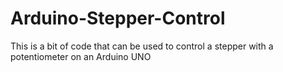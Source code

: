 # Arduino-Stepper-Control
This is a bit of code that can be used to control a stepper with a potentiometer on an Arduino UNO
